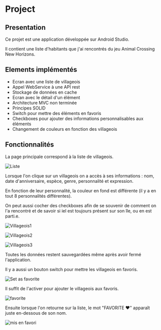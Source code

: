 # Project
##  **Presentation**   

Ce projet est une application développée sur Android Studio.

Il contient une liste d'habitants que j'ai rencontrés du jeu Animal Crossing New Horizons.


##  **Elements implémentés**
* Ecran avec une liste de villageois
* Appel WebService à une API rest  
* Stockage de données en cache 
* Ecran avec le détail d'un élément
* Architecture MVC non terminée
* Principes SOLID
* Switch pour mettre des éléments en favoris
* Checkboxes pour ajouter des informations personnalisables aux éléments
* Changement de couleurs en fonction des villageois


##  **Fonctionnalités**
La page principale correspond à la liste de villageois.

![Liste](https://user-images.githubusercontent.com/49620631/85235740-b872cc00-b417-11ea-84cd-a892b8ea5ff9.JPG)


Lorsque l'on clique sur un villageois on a accès à ses informations : nom, date d'anniversaire, espèce, genre, personnalité et expression.

En fonction de leur personnalité, la couleur en fond est différente (il y a en tout 8 personnalités différentes).

On peut aussi cocher des checkboxes afin de se souvenir de comment on l'a rencontré et de savoir si iel est toujours présent sur son île, ou en est parti.e.

![Villageois1](https://user-images.githubusercontent.com/49620631/85235791-1bfcf980-b418-11ea-90f2-ff8d8e0e4d62.JPG)

![Villageois2](https://user-images.githubusercontent.com/49620631/85235829-82821780-b418-11ea-9791-f2e6c397720b.JPG)

![Villageois3](https://user-images.githubusercontent.com/49620631/85235830-87df6200-b418-11ea-8c38-cbba0015eb91.JPG)

Toutes les données restent sauvegardées même après avoir fermé l'application.

Il y a aussi un bouton switch pour mettre les villageois en favoris.

![Set as favorite](https://user-images.githubusercontent.com/49620631/85235864-ce34c100-b418-11ea-95cd-33396978e92c.JPG)

Il suffit de l'activer pour ajouter le villageois aux favoris.

![favorite](https://user-images.githubusercontent.com/49620631/85235878-eb698f80-b418-11ea-9c2a-ddd785abb211.JPG)

Ensuite lorsque l'on retourne sur la liste, le mot "FAVORITE ♥" apparaît juste en-dessous de son nom.

![mis en favori](https://user-images.githubusercontent.com/49620631/85235888-0dfba880-b419-11ea-944d-472ecedb9729.JPG)





